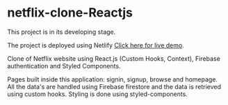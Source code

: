 # netflix-clone-Reactjs
This project is in its developing stage.

The project is deployed using Netlify [Click here for live demo](https://nilutpal-netflix-clone.netlify.app/).

Clone of Netflix website using React.js (Custom Hooks, Context), Firebase authentication and Styled Components.

Pages built inside this application: signin, signup, browse and homepage. All the data's are handled using Firebase 
firestore and the data is retrieved using custom hooks. Styling is done using styled-components.

